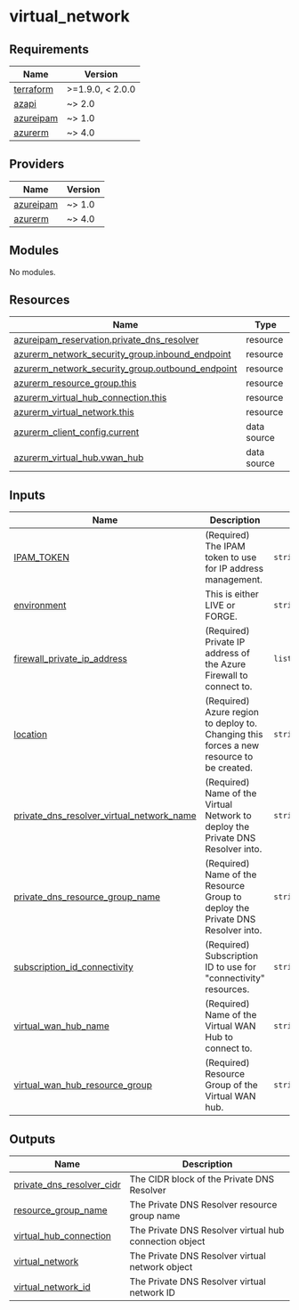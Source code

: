 # virtual_network

<!-- BEGINNING OF PRE-COMMIT-TERRAFORM DOCS HOOK -->
## Requirements

| Name | Version |
|------|---------|
| <a name="requirement_terraform"></a> [terraform](#requirement\_terraform) | >=1.9.0, < 2.0.0 |
| <a name="requirement_azapi"></a> [azapi](#requirement\_azapi) | ~> 2.0 |
| <a name="requirement_azureipam"></a> [azureipam](#requirement\_azureipam) | ~> 1.0 |
| <a name="requirement_azurerm"></a> [azurerm](#requirement\_azurerm) | ~> 4.0 |

## Providers

| Name | Version |
|------|---------|
| <a name="provider_azureipam"></a> [azureipam](#provider\_azureipam) | ~> 1.0 |
| <a name="provider_azurerm"></a> [azurerm](#provider\_azurerm) | ~> 4.0 |

## Modules

No modules.

## Resources

| Name | Type |
|------|------|
| [azureipam_reservation.private_dns_resolver](https://registry.terraform.io/providers/XtratusCloud/azureipam/latest/docs/resources/reservation) | resource |
| [azurerm_network_security_group.inbound_endpoint](https://registry.terraform.io/providers/hashicorp/azurerm/latest/docs/resources/network_security_group) | resource |
| [azurerm_network_security_group.outbound_endpoint](https://registry.terraform.io/providers/hashicorp/azurerm/latest/docs/resources/network_security_group) | resource |
| [azurerm_resource_group.this](https://registry.terraform.io/providers/hashicorp/azurerm/latest/docs/resources/resource_group) | resource |
| [azurerm_virtual_hub_connection.this](https://registry.terraform.io/providers/hashicorp/azurerm/latest/docs/resources/virtual_hub_connection) | resource |
| [azurerm_virtual_network.this](https://registry.terraform.io/providers/hashicorp/azurerm/latest/docs/resources/virtual_network) | resource |
| [azurerm_client_config.current](https://registry.terraform.io/providers/hashicorp/azurerm/latest/docs/data-sources/client_config) | data source |
| [azurerm_virtual_hub.vwan_hub](https://registry.terraform.io/providers/hashicorp/azurerm/latest/docs/data-sources/virtual_hub) | data source |

## Inputs

| Name | Description | Type | Default | Required |
|------|-------------|------|---------|:--------:|
| <a name="input_IPAM_TOKEN"></a> [IPAM\_TOKEN](#input\_IPAM\_TOKEN) | (Required) The IPAM token to use for IP address management. | `string` | n/a | yes |
| <a name="input_environment"></a> [environment](#input\_environment) | This is either LIVE or FORGE. | `string` | n/a | yes |
| <a name="input_firewall_private_ip_address"></a> [firewall\_private\_ip\_address](#input\_firewall\_private\_ip\_address) | (Required) Private IP address of the Azure Firewall to connect to. | `list(string)` | n/a | yes |
| <a name="input_location"></a> [location](#input\_location) | (Required) Azure region to deploy to. Changing this forces a new resource to be created. | `string` | n/a | yes |
| <a name="input_private_dns_resolver_virtual_network_name"></a> [private\_dns\_resolver\_virtual\_network\_name](#input\_private\_dns\_resolver\_virtual\_network\_name) | (Required) Name of the Virtual Network to deploy the Private DNS Resolver into. | `string` | n/a | yes |
| <a name="input_private_dns_resource_group_name"></a> [private\_dns\_resource\_group\_name](#input\_private\_dns\_resource\_group\_name) | (Required) Name of the Resource Group to deploy the Private DNS Resolver into. | `string` | n/a | yes |
| <a name="input_subscription_id_connectivity"></a> [subscription\_id\_connectivity](#input\_subscription\_id\_connectivity) | (Required) Subscription ID to use for "connectivity" resources. | `string` | n/a | yes |
| <a name="input_virtual_wan_hub_name"></a> [virtual\_wan\_hub\_name](#input\_virtual\_wan\_hub\_name) | (Required) Name of the Virtual WAN Hub to connect to. | `string` | n/a | yes |
| <a name="input_virtual_wan_hub_resource_group"></a> [virtual\_wan\_hub\_resource\_group](#input\_virtual\_wan\_hub\_resource\_group) | (Required) Resource Group of the Virtual WAN hub. | `string` | n/a | yes |

## Outputs

| Name | Description |
|------|-------------|
| <a name="output_private_dns_resolver_cidr"></a> [private\_dns\_resolver\_cidr](#output\_private\_dns\_resolver\_cidr) | The CIDR block of the Private DNS Resolver |
| <a name="output_resource_group_name"></a> [resource\_group\_name](#output\_resource\_group\_name) | The Private DNS Resolver resource group name |
| <a name="output_virtual_hub_connection"></a> [virtual\_hub\_connection](#output\_virtual\_hub\_connection) | The Private DNS Resolver virtual hub connection object |
| <a name="output_virtual_network"></a> [virtual\_network](#output\_virtual\_network) | The Private DNS Resolver virtual network object |
| <a name="output_virtual_network_id"></a> [virtual\_network\_id](#output\_virtual\_network\_id) | The Private DNS Resolver virtual network ID |
<!-- END OF PRE-COMMIT-TERRAFORM DOCS HOOK -->
